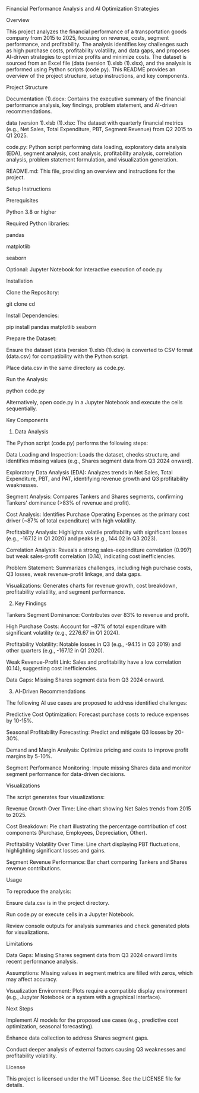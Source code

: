 Financial Performance Analysis and AI Optimization Strategies

Overview

This project analyzes the financial performance of a transportation goods company from 2015 to 2025, focusing on revenue, costs, segment performance, and profitability. The analysis identifies key challenges such as high purchase costs, profitability volatility, and data gaps, and proposes AI-driven strategies to optimize profits and minimize costs. The dataset is sourced from an Excel file (data (version 1).xlsb (1).xlsx), and the analysis is performed using Python scripts (code.py). This README provides an overview of the project structure, setup instructions, and key components.

Project Structure





Documentation (1).docx: Contains the executive summary of the financial performance analysis, key findings, problem statement, and AI-driven recommendations.



data (version 1).xlsb (1).xlsx: The dataset with quarterly financial metrics (e.g., Net Sales, Total Expenditure, PBT, Segment Revenue) from Q2 2015 to Q1 2025.



code.py: Python script performing data loading, exploratory data analysis (EDA), segment analysis, cost analysis, profitability analysis, correlation analysis, problem statement formulation, and visualization generation.



README.md: This file, providing an overview and instructions for the project.

Setup Instructions

Prerequisites





Python 3.8 or higher



Required Python libraries:





pandas



matplotlib



seaborn



Optional: Jupyter Notebook for interactive execution of code.py

Installation





Clone the Repository:

git clone <repository-url>
cd <repository-directory>



Install Dependencies:

pip install pandas matplotlib seaborn



Prepare the Dataset:





Ensure the dataset (data (version 1).xlsb (1).xlsx) is converted to CSV format (data.csv) for compatibility with the Python script.



Place data.csv in the same directory as code.py.



Run the Analysis:

python code.py

Alternatively, open code.py in a Jupyter Notebook and execute the cells sequentially.

Key Components

1. Data Analysis

The Python script (code.py) performs the following steps:





Data Loading and Inspection: Loads the dataset, checks structure, and identifies missing values (e.g., Shares segment data from Q3 2024 onward).



Exploratory Data Analysis (EDA): Analyzes trends in Net Sales, Total Expenditure, PBT, and PAT, identifying revenue growth and Q3 profitability weaknesses.



Segment Analysis: Compares Tankers and Shares segments, confirming Tankers' dominance (>83% of revenue and profit).



Cost Analysis: Identifies Purchase Operating Expenses as the primary cost driver (~87% of total expenditure) with high volatility.



Profitability Analysis: Highlights volatile profitability with significant losses (e.g., -167.12 in Q1 2020) and peaks (e.g., 144.02 in Q3 2023).



Correlation Analysis: Reveals a strong sales-expenditure correlation (0.997) but weak sales-profit correlation (0.14), indicating cost inefficiencies.



Problem Statement: Summarizes challenges, including high purchase costs, Q3 losses, weak revenue-profit linkage, and data gaps.



Visualizations: Generates charts for revenue growth, cost breakdown, profitability volatility, and segment performance.

2. Key Findings





Tankers Segment Dominance: Contributes over 83% to revenue and profit.



High Purchase Costs: Account for ~87% of total expenditure with significant volatility (e.g., 2276.67 in Q1 2024).



Profitability Volatility: Notable losses in Q3 (e.g., -94.15 in Q3 2019) and other quarters (e.g., -167.12 in Q1 2020).



Weak Revenue-Profit Link: Sales and profitability have a low correlation (0.14), suggesting cost inefficiencies.



Data Gaps: Missing Shares segment data from Q3 2024 onward.

3. AI-Driven Recommendations

The following AI use cases are proposed to address identified challenges:





Predictive Cost Optimization: Forecast purchase costs to reduce expenses by 10-15%.



Seasonal Profitability Forecasting: Predict and mitigate Q3 losses by 20-30%.



Demand and Margin Analysis: Optimize pricing and costs to improve profit margins by 5-10%.



Segment Performance Monitoring: Impute missing Shares data and monitor segment performance for data-driven decisions.

Visualizations

The script generates four visualizations:





Revenue Growth Over Time: Line chart showing Net Sales trends from 2015 to 2025.



Cost Breakdown: Pie chart illustrating the percentage contribution of cost components (Purchase, Employees, Depreciation, Other).



Profitability Volatility Over Time: Line chart displaying PBT fluctuations, highlighting significant losses and gains.



Segment Revenue Performance: Bar chart comparing Tankers and Shares revenue contributions.

Usage

To reproduce the analysis:





Ensure data.csv is in the project directory.



Run code.py or execute cells in a Jupyter Notebook.



Review console outputs for analysis summaries and check generated plots for visualizations.

Limitations





Data Gaps: Missing Shares segment data from Q3 2024 onward limits recent performance analysis.



Assumptions: Missing values in segment metrics are filled with zeros, which may affect accuracy.



Visualization Environment: Plots require a compatible display environment (e.g., Jupyter Notebook or a system with a graphical interface).

Next Steps





Implement AI models for the proposed use cases (e.g., predictive cost optimization, seasonal forecasting).



Enhance data collection to address Shares segment gaps.



Conduct deeper analysis of external factors causing Q3 weaknesses and profitability volatility.

License

This project is licensed under the MIT License. See the LICENSE file for details.
